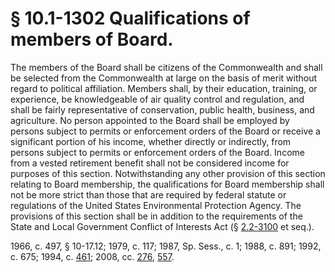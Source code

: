 # § 10.1-1302 Qualifications of members of Board.

<p>The members of the Board shall be citizens of the Commonwealth and shall be selected from the Commonwealth at large on the basis of merit without regard to political affiliation. Members shall, by their education, training, or experience, be knowledgeable of air quality control and regulation, and shall be fairly representative of conservation, public health, business, and agriculture. No person appointed to the Board shall be employed by persons subject to permits or enforcement orders of the Board or receive a significant portion of his income, whether directly or indirectly, from persons subject to permits or enforcement orders of the Board. Income from a vested retirement benefit shall not be considered income for purposes of this section. Notwithstanding any other provision of this section relating to Board membership, the qualifications for Board membership shall not be more strict than those that are required by federal statute or regulations of the United States Environmental Protection Agency. The provisions of this section shall be in addition to the requirements of the State and Local Government Conflict of Interests Act (§ <a href='http://law.lis.virginia.gov/vacode/2.2-3100/'>2.2-3100</a> et seq.).</p><p>1966, c. 497, § 10-17.12; 1979, c. 117; 1987, Sp. Sess., c. 1; 1988, c. 891; 1992, c. 675; 1994, c. <a href='http://lis.virginia.gov/cgi-bin/legp604.exe?941+ful+CHAP0461'>461</a>; 2008, cc. <a href='http://lis.virginia.gov/cgi-bin/legp604.exe?081+ful+CHAP0276'>276</a>, <a href='http://lis.virginia.gov/cgi-bin/legp604.exe?081+ful+CHAP0557'>557</a>.</p>